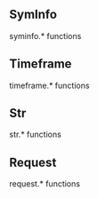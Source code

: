 ## SymInfo

syminfo.* functions

## Timeframe

timeframe.* functions

## Str

str.* functions

## Request

request.* functions
